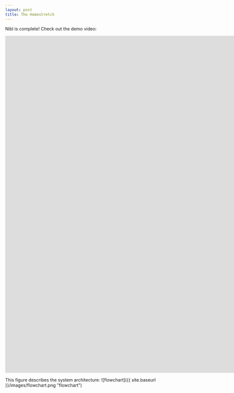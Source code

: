 ```yaml
---
layout: post
title: The Homestretch
---
```

Nibl is complete! Check out the demo video:
<iframe width="1920" height="1080" src="https://www.youtube.com/watch?v=A-N6Ukh959k&feature=youtu.be" frameborder="0" allowfullscreen></iframe>

This figure describes the system architecture:
![flowchart]({{ site.baseurl }}/images/flowchart.png "flowchart")
